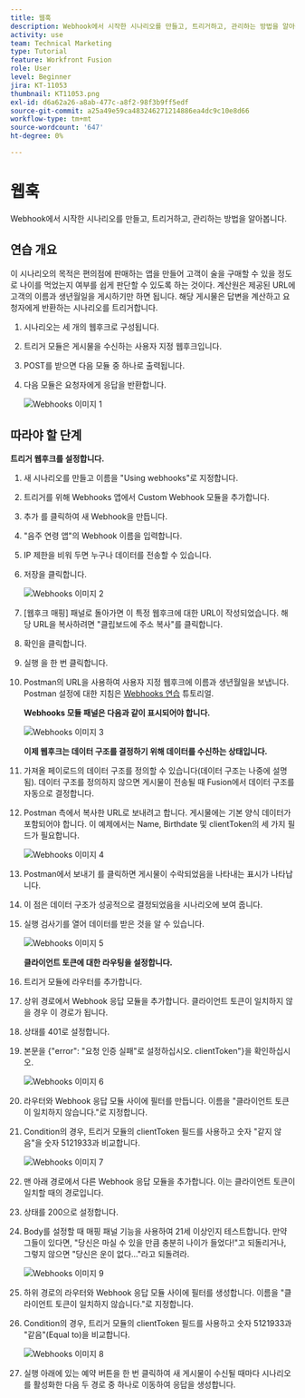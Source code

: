 ```yaml
---
title: 웹훅
description: Webhook에서 시작한 시나리오를 만들고, 트리거하고, 관리하는 방법을 알아봅니다.
activity: use
team: Technical Marketing
type: Tutorial
feature: Workfront Fusion
role: User
level: Beginner
jira: KT-11053
thumbnail: KT11053.png
exl-id: d6a62a26-a8ab-477c-a8f2-98f3b9ff5edf
source-git-commit: a25a49e59ca483246271214886ea4dc9c10e8d66
workflow-type: tm+mt
source-wordcount: '647'
ht-degree: 0%

---
```


# 웹훅

Webhook에서 시작한 시나리오를 만들고, 트리거하고, 관리하는 방법을 알아봅니다.

## 연습 개요

이 시나리오의 목적은 편의점에 판매하는 앱을 만들어 고객이 술을 구매할 수 있을 정도로 나이를 먹었는지 여부를 쉽게 판단할 수 있도록 하는 것이다. 계산원은 제공된 URL에 고객의 이름과 생년월일을 게시하기만 하면 됩니다. 해당 게시물은 답변을 계산하고 요청자에게 반환하는 시나리오를 트리거합니다.

1. 시나리오는 세 개의 웹후크로 구성됩니다.
1. 트리거 모듈은 게시물을 수신하는 사용자 지정 웹후크입니다.
1. POST를 받으면 다음 모듈 중 하나로 출력됩니다.
1. 다음 모듈은 요청자에게 응답을 반환합니다.

   ![Webhooks 이미지 1](../12-exercises/assets/webhooks-walkthrough-1.png)

## 따라야 할 단계

**트리거 웹후크를 설정합니다.**

1. 새 시나리오를 만들고 이름을 &quot;Using webhooks&quot;로 지정합니다.
1. 트리거를 위해 Webhooks 앱에서 Custom Webhook 모듈을 추가합니다.
1. 추가 를 클릭하여 새 Webhook을 만듭니다.
1. &quot;음주 연령 앱&quot;의 Webhook 이름을 입력합니다.
1. IP 제한을 비워 두면 누구나 데이터를 전송할 수 있습니다.
1. 저장을 클릭합니다.


   ![Webhooks 이미지 2](../12-exercises/assets/webhooks-walkthrough-2.png)

1. [웹후크 매핑] 패널로 돌아가면 이 특정 웹후크에 대한 URL이 작성되었습니다. 해당 URL을 복사하려면 &quot;클립보드에 주소 복사&quot;를 클릭합니다.
1. 확인을 클릭합니다.
1. 실행 을 한 번 클릭합니다.
1. Postman의 URL을 사용하여 사용자 지정 웹후크에 이름과 생년월일을 보냅니다. Postman 설정에 대한 지침은 [Webhooks 연습](https://experienceleague.adobe.com/docs/workfront-learn/tutorials-workfront/fusion/beyond-basic-modules/webhooks-walkthrough.html?lang=en) 튜토리얼.

   **Webhooks 모듈 패널은 다음과 같이 표시되어야 합니다.**

   ![Webhooks 이미지 3](../12-exercises/assets/webhooks-walkthrough-3.png)

   **이제 웹후크는 데이터 구조를 결정하기 위해 데이터를 수신하는 상태입니다.**

1. 가져올 페이로드의 데이터 구조를 정의할 수 있습니다(데이터 구조는 나중에 설명됨). 데이터 구조를 정의하지 않으면 게시물이 전송될 때 Fusion에서 데이터 구조를 자동으로 결정합니다.
1. Postman 측에서 복사한 URL로 보내려고 합니다. 게시물에는 기본 양식 데이터가 포함되어야 합니다. 이 예제에서는 Name, Birthdate 및 clientToken의 세 가지 필드가 필요합니다.

   ![Webhooks 이미지 4](../12-exercises/assets/webhooks-walkthrough-4.png)

1. Postman에서 보내기 를 클릭하면 게시물이 수락되었음을 나타내는 표시가 나타납니다.
1. 이 점은 데이터 구조가 성공적으로 결정되었음을 시나리오에 보여 줍니다.
1. 실행 검사기를 열어 데이터를 받은 것을 알 수 있습니다.

   ![Webhooks 이미지 5](../12-exercises/assets/webhooks-walkthrough-5.png)

   **클라이언트 토큰에 대한 라우팅을 설정합니다.**

1. 트리거 모듈에 라우터를 추가합니다.
1. 상위 경로에서 Webhook 응답 모듈을 추가합니다. 클라이언트 토큰이 일치하지 않을 경우 이 경로가 됩니다.
1. 상태를 401로 설정합니다.
1. 본문을 {&quot;error&quot;: &quot;요청 인증 실패&quot;로 설정하십시오. clientToken&quot;}을 확인하십시오.

   ![Webhooks 이미지 6](../12-exercises/assets/webhooks-walkthrough-6.png)

1. 라우터와 Webhook 응답 모듈 사이에 필터를 만듭니다. 이름을 &quot;클라이언트 토큰이 일치하지 않습니다.&quot;로 지정합니다.
1. Condition의 경우, 트리거 모듈의 clientToken 필드를 사용하고 숫자 &quot;같지 않음&quot;을 숫자 5121933과 비교합니다.

   ![Webhooks 이미지 7](../12-exercises/assets/webhooks-walkthrough-7.png)

1. 맨 아래 경로에서 다른 Webhook 응답 모듈을 추가합니다. 이는 클라이언트 토큰이 일치할 때의 경로입니다.
1. 상태를 200으로 설정합니다.
1. Body를 설정할 때 매핑 패널 기능을 사용하여 21세 이상인지 테스트합니다. 만약 그들이 있다면, &quot;당신은 마실 수 있을 만큼 충분히 나이가 들었다!&quot;고 되돌리거나, 그렇지 않으면 &quot;당신은 운이 없다...&quot;라고 되돌려라.

   ![Webhooks 이미지 9](../12-exercises/assets/webhooks-walkthrough-9.png)

1. 하위 경로의 라우터와 Webhook 응답 모듈 사이에 필터를 생성합니다. 이름을 &quot;클라이언트 토큰이 일치하지 않습니다.&quot;로 지정합니다.
1. Condition의 경우, 트리거 모듈의 clientToken 필드를 사용하고 숫자 5121933과 &quot;같음&quot;(Equal to)을 비교합니다.


   ![Webhooks 이미지 8](../12-exercises/assets/webhooks-walkthrough-8.png)

1. 실행 아래에 있는 예약 버튼을 한 번 클릭하여 새 게시물이 수신될 때마다 시나리오를 활성화한 다음 두 경로 중 하나로 이동하여 응답을 생성합니다.
